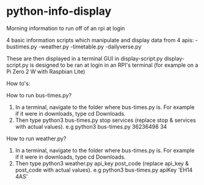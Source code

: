 # python-info-display
Morning information to run off of an rpi at login

4 basic information scripts which manipulate and display data from 4 apis:
-bustimes.py 
-weather.py
-timetable.py
-dailyverse.py

These are then displayed in a terminal GUI in display-script.py
display-script.py is designed to be ran at login in an RPI's terminal (for example on a Pi Zero 2 W with Raspbian Lite)

How to's:

How to run bus-times.py?

1. In a terminal, navigate to the folder where bus-times.py is. For example if it were in downloads, type cd Downloads.
2. Then type python3 bus-times.py stop services (replace stop & services with actual values). e.g python3 bus-times.py 36236498 34

How to run weather.py?

1. In a terminal, navigate to the folder where bus-times.py is. For example if it were in downloads, type cd Downloads.
2. Then type python3 weather.py api_key post_code (replace api_key & post_code with actual values). e.g python3 bus-times.py apiKey 'EH14 4AS'